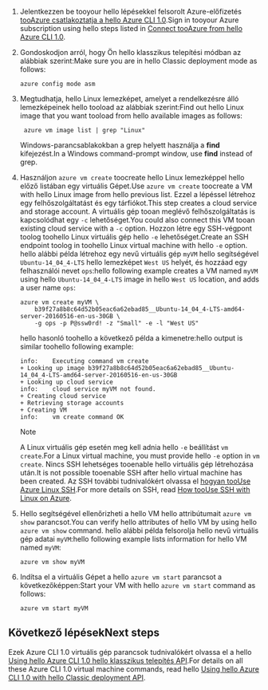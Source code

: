 
1. <span data-ttu-id="d332f-101">Jelentkezzen be tooyour hello lépésekkel felsorolt Azure-előfizetés [tooAzure csatlakoztatja a hello Azure CLI 1.0](../articles/xplat-cli-connect.md).</span><span class="sxs-lookup"><span data-stu-id="d332f-101">Sign in tooyour Azure subscription using hello steps listed in [Connect tooAzure from hello Azure CLI 1.0](../articles/xplat-cli-connect.md).</span></span>

2. <span data-ttu-id="d332f-102">Gondoskodjon arról, hogy Ön hello klasszikus telepítési módban az alábbiak szerint:</span><span class="sxs-lookup"><span data-stu-id="d332f-102">Make sure you are in hello Classic deployment mode as follows:</span></span>

    ```azurecli
    azure config mode asm
    ```

3. <span data-ttu-id="d332f-103">Megtudhatja, hello Linux lemezképet, amelyet a rendelkezésre álló lemezképeinek hello tooload az alábbiak szerint:</span><span class="sxs-lookup"><span data-stu-id="d332f-103">Find out hello Linux image that you want tooload from hello available images as follows:</span></span>

   ```azurecli   
    azure vm image list | grep "Linux"
    ```
   
    <span data-ttu-id="d332f-104">Windows-parancsablakokban a grep helyett használja a **find** kifejezést.</span><span class="sxs-lookup"><span data-stu-id="d332f-104">In a Windows command-prompt window, use **find** instead of grep.</span></span>
   
4. <span data-ttu-id="d332f-105">Használjon `azure vm create` toocreate hello Linux lemezképpel hello előző listában egy virtuális Gépet.</span><span class="sxs-lookup"><span data-stu-id="d332f-105">Use `azure vm create` toocreate a VM with hello Linux image from hello previous list.</span></span> <span data-ttu-id="d332f-106">Ezzel a lépéssel létrehoz egy felhőszolgáltatást és egy tárfiókot.</span><span class="sxs-lookup"><span data-stu-id="d332f-106">This step creates a cloud service and storage account.</span></span> <span data-ttu-id="d332f-107">A virtuális gép tooan meglévő felhőszolgáltatás is kapcsolódhat egy `-c` lehetőséget.</span><span class="sxs-lookup"><span data-stu-id="d332f-107">You could also connect this VM tooan existing cloud service with a `-c` option.</span></span> <span data-ttu-id="d332f-108">Hozzon létre egy SSH-végpont toolog toohello Linux virtuális gép hello `-e` lehetőséget.</span><span class="sxs-lookup"><span data-stu-id="d332f-108">Create an SSH endpoint toolog in toohello Linux virtual machine with hello `-e` option.</span></span> <span data-ttu-id="d332f-109">hello alábbi példa létrehoz egy nevű virtuális gép `myVM` hello segítségével `Ubuntu-14_04_4-LTS` hello lemezképet `West US` helyét, és hozzáad egy felhasználói nevet `ops`:</span><span class="sxs-lookup"><span data-stu-id="d332f-109">hello following example creates a VM named `myVM` using hello `Ubuntu-14_04_4-LTS` image in hello `West US` location, and adds a user name `ops`:</span></span>
   
    ```azurecli
    azure vm create myVM \
        b39f27a8b8c64d52b05eac6a62ebad85__Ubuntu-14_04_4-LTS-amd64-server-20160516-en-us-30GB \
        -g ops -p P@ssw0rd! -z "Small" -e -l "West US"
    ```

    <span data-ttu-id="d332f-110">hello hasonló toohello a következő példa a kimenetre:</span><span class="sxs-lookup"><span data-stu-id="d332f-110">hello output is similar toohello following example:</span></span>

    ```azurecli
    info:    Executing command vm create
    + Looking up image b39f27a8b8c64d52b05eac6a62ebad85__Ubuntu-14_04_4-LTS-amd64-server-20160516-en-us-30GB
    + Looking up cloud service
    info:    cloud service myVM not found.
    + Creating cloud service
    + Retrieving storage accounts
    + Creating VM
    info:    vm create command OK
    ```
   
   > [!NOTE]
   > <span data-ttu-id="d332f-111">A Linux virtuális gép esetén meg kell adnia hello `-e` beállítást `vm create`.</span><span class="sxs-lookup"><span data-stu-id="d332f-111">For a Linux virtual machine, you must provide hello `-e` option in `vm create`.</span></span> <span data-ttu-id="d332f-112">Nincs SSH lehetséges tooenable hello virtuális gép létrehozása után.</span><span class="sxs-lookup"><span data-stu-id="d332f-112">It is not possible tooenable SSH after hello virtual machine has been created.</span></span> <span data-ttu-id="d332f-113">Az SSH további tudnivalókért olvassa el [hogyan tooUse Azure Linux SSH](../articles/virtual-machines/linux/mac-create-ssh-keys.md?toc=%2fazure%2fvirtual-machines%2flinux%2ftoc.json).</span><span class="sxs-lookup"><span data-stu-id="d332f-113">For more details on SSH, read [How tooUse SSH with Linux on Azure](../articles/virtual-machines/linux/mac-create-ssh-keys.md?toc=%2fazure%2fvirtual-machines%2flinux%2ftoc.json).</span></span>

5. <span data-ttu-id="d332f-114">Hello segítségével ellenőrizheti a hello VM hello attribútumait `azure vm show` parancsot.</span><span class="sxs-lookup"><span data-stu-id="d332f-114">You can verify hello attributes of hello VM by using hello `azure vm show` command.</span></span> <span data-ttu-id="d332f-115">hello alábbi példa felsorolja hello nevű virtuális gép adatai `myVM`:</span><span class="sxs-lookup"><span data-stu-id="d332f-115">hello following example lists information for hello VM named `myVM`:</span></span>

    ```azurecli   
    azure vm show myVM
    ```

6. <span data-ttu-id="d332f-116">Indítsa el a virtuális Gépet a hello `azure vm start` parancsot a következőképpen:</span><span class="sxs-lookup"><span data-stu-id="d332f-116">Start your VM with hello `azure vm start` command as follows:</span></span>

    ```azurecli
    azure vm start myVM
    ```

## <a name="next-steps"></a><span data-ttu-id="d332f-117">Következő lépések</span><span class="sxs-lookup"><span data-stu-id="d332f-117">Next steps</span></span>
<span data-ttu-id="d332f-118">Ezek Azure CLI 1.0 virtuális gép parancsok tudnivalókért olvassa el a hello [Using hello Azure CLI 1.0 hello klasszikus telepítés API](https://docs.microsoft.com/cli/azure/get-started-with-az-cli2).</span><span class="sxs-lookup"><span data-stu-id="d332f-118">For details on all these Azure CLI 1.0 virtual machine commands, read hello [Using hello Azure CLI 1.0 with hello Classic deployment API](https://docs.microsoft.com/cli/azure/get-started-with-az-cli2).</span></span>

